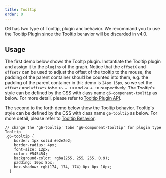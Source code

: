 ```yaml
---
title: Tooltip
order: 0
---
```


G6 has two type of Tooltip, plugin and behavior. We recommand you to use the Tooltip Plugin since the Tooltip behavior will be discarded in v4.0.

## Usage

The first demo below shows the Tooltip plugin. Instantiate the Tooltip plugin and assign it to the `plugins` of the graph. Notice that the `offsetX` and `offsetY` can be used to adjust the offset of the tooltip to the mouse, the padding of the parent container should be counted into them, e.g. the padding of the parent container in this demo is `24px 16px`, so we set the `offsetX` and `offsetY` tobe `16 + 10` and `24 + 10` respectively. The Tooltip's style can be defined by the CSS with class name `g6-component-tooltip` as below. For more detail, please refer to [Tooltip Plugin API](/en/docs/api/Plugins#tooltip).

The second to the forth demo below show the Tooltip behavior. Tooltip's style can be defined by the CSS with class name `g6-tooltip` as below. For more detail, please refer to [Tooltip Behavior](/en/docs/manual/middle/states/defaultBehavior#tooltip).

```
// change the 'g6-tooltip' tobe 'g6-component-tooltip' for plugin type Tooltip
.g6-tooltip {
    border: 1px solid #e2e2e2;
    border-radius: 4px;
    font-size: 12px;
    color: #545454;
    background-color: rgba(255, 255, 255, 0.9);
    padding: 10px 8px;
    box-shadow: rgb(174, 174, 174) 0px 0px 10px;
  }
```
